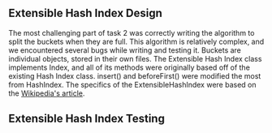 ## Extensible Hash Index Design

The most challenging part of task 2 was correctly writing the algorithm to split
the buckets when they are full. This algorithm is relatively complex, and we
encountered several bugs while writing and testing it. Buckets are individual
objects, stored in their own files. The Extensible Hash Index class implements
Index, and all of its methods were originally based off of the existing Hash
Index class. insert() and beforeFirst() were modified the most from HashIndex.
The specifics of the ExtensibleHashIndex were based on the [Wikipedia's
article](https://en.wikipedia.org/wiki/Extendible_hashing).

## Extensible Hash Index Testing
